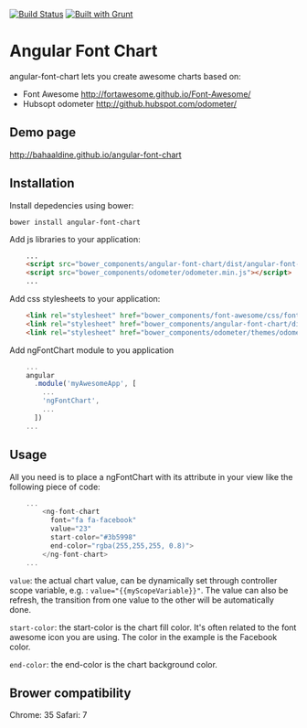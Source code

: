[![Build Status](https://travis-ci.org/bahaaldine/angular-font-chart.svg?branch=v0.9.4)](https://travis-ci.org/bahaaldine/angular-font-chart)
[![Built with Grunt](https://cdn.gruntjs.com/builtwith.png)](http://gruntjs.com/)

# Angular Font Chart

angular-font-chart lets you create awesome charts based on:
- Font Awesome http://fortawesome.github.io/Font-Awesome/
- Hubsopt odometer http://github.hubspot.com/odometer/

## Demo page

http://bahaaldine.github.io/angular-font-chart

## Installation

Install depedencies using bower: 
```
bower install angular-font-chart
```

Add js libraries to your application:
```html
	...
	<script src="bower_components/angular-font-chart/dist/angular-font-chart.js"></script>
    <script src="bower_components/odometer/odometer.min.js"></script>
    ...
```

Add css stylesheets to your application:
```html
	<link rel="stylesheet" href="bower_components/font-awesome/css/font-awesome.min.css"/>
    <link rel="stylesheet" href="bower_components/angular-font-chart/dist/angular-font-chart.min.css"/>
    <link rel="stylesheet" href="bower_components/odometer/themes/odometer-theme-minimal.css"/>
```

Add ngFontChart module to you application
```javascript
	...
	angular
	  .module('myAwesomeApp', [
	    ...
	    'ngFontChart',
	    ...
	  ])
	...
```

## Usage

All you need is to place a ngFontChart with its attribute in your view like the following piece of code:
```javascript
	...
		<ng-font-chart 
	      font="fa fa-facebook"
	      value="23"
	      start-color="#3b5998"
	      end-color="rgba(255,255,255, 0.8)">
	    </ng-font-chart> 
	...
```
`value`: the actual chart value, can be dynamically set through controller scope variable, e.g. : `value="{{myScopeVariable}}"`. The value can also be refresh, the transition from one value to the other will be automatically done.

`start-color`: the start-color is the chart fill color. It's often related to the font awesome icon you are using. The color in the example is the Facebook color.

`end-color`: the end-color is the chart background color.


## Brower compatibility

Chrome: 35
Safari: 7
